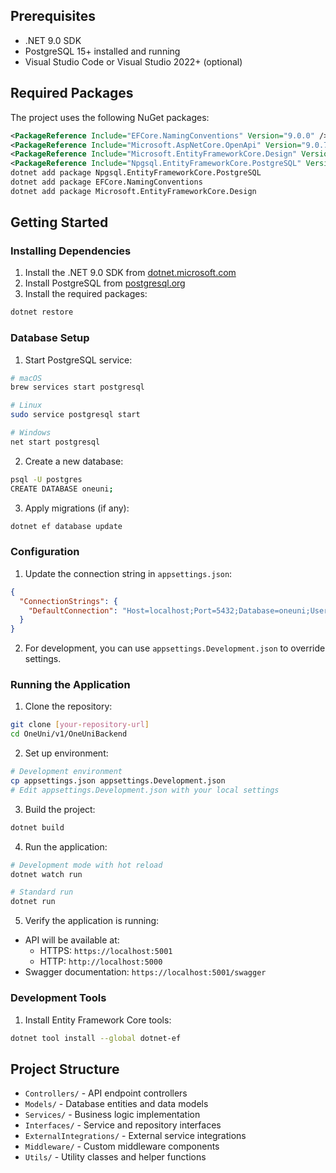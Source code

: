 
## Prerequisites

- .NET 9.0 SDK
- PostgreSQL 15+ installed and running
- Visual Studio Code or Visual Studio 2022+ (optional)

## Required Packages

The project uses the following NuGet packages:

```xml
<PackageReference Include="EFCore.NamingConventions" Version="9.0.0" />
<PackageReference Include="Microsoft.AspNetCore.OpenApi" Version="9.0.7" />
<PackageReference Include="Microsoft.EntityFrameworkCore.Design" Version="9.0.9" />
<PackageReference Include="Npgsql.EntityFrameworkCore.PostgreSQL" Version="9.0.4" />
dotnet add package Npgsql.EntityFrameworkCore.PostgreSQL
dotnet add package EFCore.NamingConventions
dotnet add package Microsoft.EntityFrameworkCore.Design
```

## Getting Started

### Installing Dependencies

1. Install the .NET 9.0 SDK from [dotnet.microsoft.com](https://dotnet.microsoft.com/download)
2. Install PostgreSQL from [postgresql.org](https://www.postgresql.org/download/)
3. Install the required packages:
```bash
dotnet restore
```

### Database Setup

1. Start PostgreSQL service:
```bash
# macOS
brew services start postgresql

# Linux
sudo service postgresql start

# Windows
net start postgresql
```

2. Create a new database:
```bash
psql -U postgres
CREATE DATABASE oneuni;
```

3. Apply migrations (if any):
```bash
dotnet ef database update
```

### Configuration

1. Update the connection string in `appsettings.json`:
```json
{
  "ConnectionStrings": {
    "DefaultConnection": "Host=localhost;Port=5432;Database=oneuni;Username=your_username;Password=your_password"
  }
}
```

2. For development, you can use `appsettings.Development.json` to override settings.

### Running the Application

1. Clone the repository:
```bash
git clone [your-repository-url]
cd OneUni/v1/OneUniBackend
```

2. Set up environment:
```bash
# Development environment
cp appsettings.json appsettings.Development.json
# Edit appsettings.Development.json with your local settings
```

3. Build the project:
```bash
dotnet build
```

4. Run the application:
```bash
# Development mode with hot reload
dotnet watch run

# Standard run
dotnet run
```

5. Verify the application is running:
- API will be available at:
  - HTTPS: `https://localhost:5001`
  - HTTP: `http://localhost:5000`
- Swagger documentation: `https://localhost:5001/swagger`

### Development Tools

1. Install Entity Framework Core tools:
```bash
dotnet tool install --global dotnet-ef
```

## Project Structure

- `Controllers/` - API endpoint controllers
- `Models/` - Database entities and data models
- `Services/` - Business logic implementation
- `Interfaces/` - Service and repository interfaces
- `ExternalIntegrations/` - External service integrations
- `Middleware/` - Custom middleware components
- `Utils/` - Utility classes and helper functions

